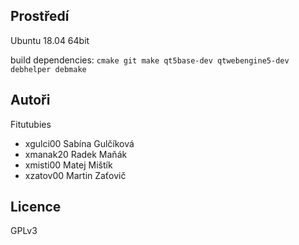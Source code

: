 Prostředí
---------

Ubuntu 18.04 64bit

build dependencies: `cmake git make qt5base-dev qtwebengine5-dev debhelper debmake `

Autoři
------

Fitutubies
- xgulci00 Sabína Gulčíková
- xmanak20 Radek Maňák
- xmisti00 Matej Mištík
- xzatov00 Martin Zaťovič

Licence
-------
GPLv3
